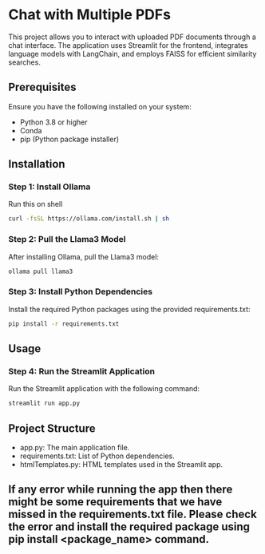 # Chat with Multiple PDFs

This project allows you to interact with uploaded PDF documents through a chat interface. The application uses Streamlit for the frontend, integrates language models with LangChain, and employs FAISS for efficient similarity searches.

## Prerequisites

Ensure you have the following installed on your system:
- Python 3.8 or higher
- Conda
- pip (Python package installer)

## Installation

### Step 1: Install Ollama 

Run this on shell 
```sh
curl -fsSL https://ollama.com/install.sh | sh
```

### Step 2: Pull the Llama3 Model
After installing Ollama, pull the Llama3 model:

```sh
ollama pull llama3
```

### Step 3: Install Python Dependencies
Install the required Python packages using the provided requirements.txt:

```sh
pip install -r requirements.txt
```

## Usage
### Step 4: Run the Streamlit Application
Run the Streamlit application with the following command:

```sh
streamlit run app.py
```

## Project Structure
- app.py: The main application file.
- requirements.txt: List of Python dependencies.
- htmlTemplates.py: HTML templates used in the Streamlit app.



## If any error while running the app then there might be some requirements that we have missed in the requirements.txt file. Please check the error and install the required package using pip install <package_name> command.